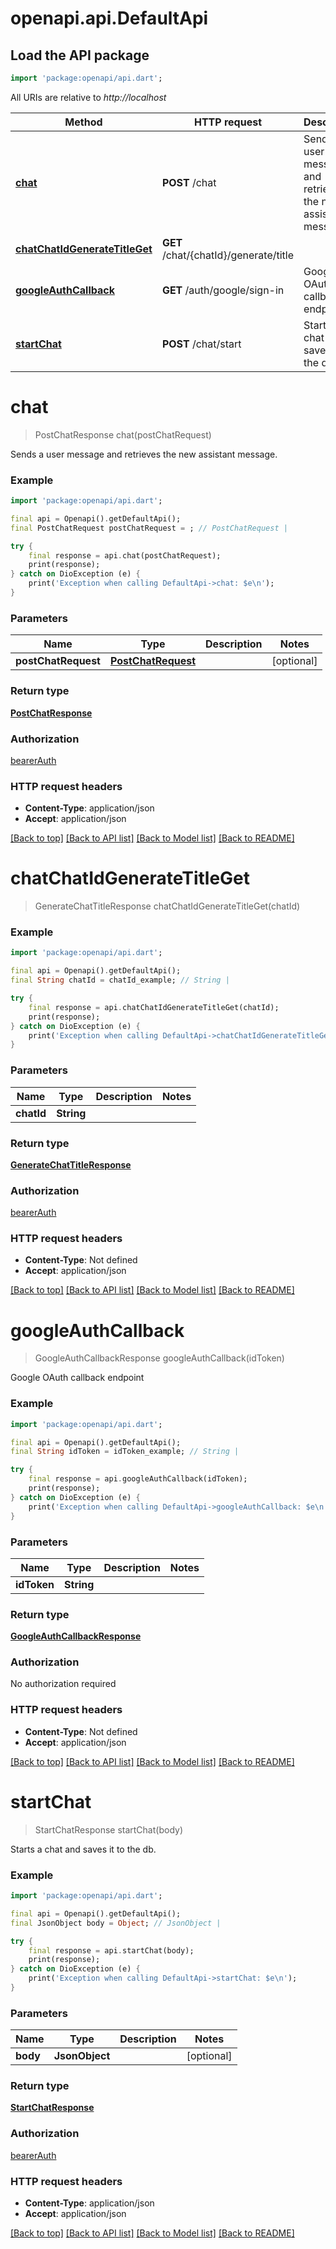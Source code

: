 # openapi.api.DefaultApi

## Load the API package
```dart
import 'package:openapi/api.dart';
```

All URIs are relative to *http://localhost*

Method | HTTP request | Description
------------- | ------------- | -------------
[**chat**](DefaultApi.md#chat) | **POST** /chat | Sends a user message and retrieves the new assistant message.
[**chatChatIdGenerateTitleGet**](DefaultApi.md#chatchatidgeneratetitleget) | **GET** /chat/{chatId}/generate/title | 
[**googleAuthCallback**](DefaultApi.md#googleauthcallback) | **GET** /auth/google/sign-in | Google OAuth callback endpoint
[**startChat**](DefaultApi.md#startchat) | **POST** /chat/start | Starts a chat and saves it to the db.


# **chat**
> PostChatResponse chat(postChatRequest)

Sends a user message and retrieves the new assistant message.

### Example
```dart
import 'package:openapi/api.dart';

final api = Openapi().getDefaultApi();
final PostChatRequest postChatRequest = ; // PostChatRequest | 

try {
    final response = api.chat(postChatRequest);
    print(response);
} catch on DioException (e) {
    print('Exception when calling DefaultApi->chat: $e\n');
}
```

### Parameters

Name | Type | Description  | Notes
------------- | ------------- | ------------- | -------------
 **postChatRequest** | [**PostChatRequest**](PostChatRequest.md)|  | [optional] 

### Return type

[**PostChatResponse**](PostChatResponse.md)

### Authorization

[bearerAuth](../README.md#bearerAuth)

### HTTP request headers

 - **Content-Type**: application/json
 - **Accept**: application/json

[[Back to top]](#) [[Back to API list]](../README.md#documentation-for-api-endpoints) [[Back to Model list]](../README.md#documentation-for-models) [[Back to README]](../README.md)

# **chatChatIdGenerateTitleGet**
> GenerateChatTitleResponse chatChatIdGenerateTitleGet(chatId)



### Example
```dart
import 'package:openapi/api.dart';

final api = Openapi().getDefaultApi();
final String chatId = chatId_example; // String | 

try {
    final response = api.chatChatIdGenerateTitleGet(chatId);
    print(response);
} catch on DioException (e) {
    print('Exception when calling DefaultApi->chatChatIdGenerateTitleGet: $e\n');
}
```

### Parameters

Name | Type | Description  | Notes
------------- | ------------- | ------------- | -------------
 **chatId** | **String**|  | 

### Return type

[**GenerateChatTitleResponse**](GenerateChatTitleResponse.md)

### Authorization

[bearerAuth](../README.md#bearerAuth)

### HTTP request headers

 - **Content-Type**: Not defined
 - **Accept**: application/json

[[Back to top]](#) [[Back to API list]](../README.md#documentation-for-api-endpoints) [[Back to Model list]](../README.md#documentation-for-models) [[Back to README]](../README.md)

# **googleAuthCallback**
> GoogleAuthCallbackResponse googleAuthCallback(idToken)

Google OAuth callback endpoint

### Example
```dart
import 'package:openapi/api.dart';

final api = Openapi().getDefaultApi();
final String idToken = idToken_example; // String | 

try {
    final response = api.googleAuthCallback(idToken);
    print(response);
} catch on DioException (e) {
    print('Exception when calling DefaultApi->googleAuthCallback: $e\n');
}
```

### Parameters

Name | Type | Description  | Notes
------------- | ------------- | ------------- | -------------
 **idToken** | **String**|  | 

### Return type

[**GoogleAuthCallbackResponse**](GoogleAuthCallbackResponse.md)

### Authorization

No authorization required

### HTTP request headers

 - **Content-Type**: Not defined
 - **Accept**: application/json

[[Back to top]](#) [[Back to API list]](../README.md#documentation-for-api-endpoints) [[Back to Model list]](../README.md#documentation-for-models) [[Back to README]](../README.md)

# **startChat**
> StartChatResponse startChat(body)

Starts a chat and saves it to the db.

### Example
```dart
import 'package:openapi/api.dart';

final api = Openapi().getDefaultApi();
final JsonObject body = Object; // JsonObject | 

try {
    final response = api.startChat(body);
    print(response);
} catch on DioException (e) {
    print('Exception when calling DefaultApi->startChat: $e\n');
}
```

### Parameters

Name | Type | Description  | Notes
------------- | ------------- | ------------- | -------------
 **body** | **JsonObject**|  | [optional] 

### Return type

[**StartChatResponse**](StartChatResponse.md)

### Authorization

[bearerAuth](../README.md#bearerAuth)

### HTTP request headers

 - **Content-Type**: application/json
 - **Accept**: application/json

[[Back to top]](#) [[Back to API list]](../README.md#documentation-for-api-endpoints) [[Back to Model list]](../README.md#documentation-for-models) [[Back to README]](../README.md)

